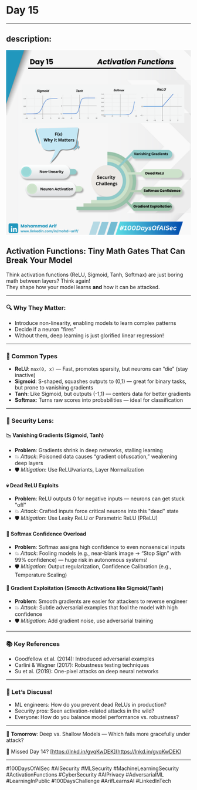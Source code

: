 # Day 15
---
description: 
--- 
![Day 15 Poster](images/day15-poster.png)

## Activation Functions: Tiny Math Gates That Can Break Your Model  
Think activation functions (ReLU, Sigmoid, Tanh, Softmax) are just boring math between layers? Think again!  
They shape how your model learns **and** how it can be attacked.

---

### 🔍 Why They Matter:
- Introduce non-linearity, enabling models to learn complex patterns  
- Decide if a neuron "fires"  
- Without them, deep learning is just glorified linear regression!

---

### 📌 Common Types

- **ReLU**: `max(0, x)` — Fast, promotes sparsity, but neurons can “die” (stay inactive)  
- **Sigmoid**: S-shaped, squashes outputs to (0,1) — great for binary tasks, but prone to vanishing gradients  
- **Tanh**: Like Sigmoid, but outputs (-1,1) — centers data for better gradients  
- **Softmax**: Turns raw scores into probabilities — ideal for classification  

---

### 🔐 Security Lens:

#### 📉 Vanishing Gradients (Sigmoid, Tanh)  
- **Problem**: Gradients shrink in deep networks, stalling learning  
- 💥 *Attack*: Poisoned data causes “gradient obfuscation,” weakening deep layers  
- 🛡️ *Mitigation*: Use ReLU/variants, Layer Normalization

#### 💀 Dead ReLU Exploits  
- **Problem**: ReLU outputs 0 for negative inputs — neurons can get stuck "off"  
- 💥 *Attack*: Crafted inputs force critical neurons into this "dead" state  
- 🛡️ *Mitigation*: Use Leaky ReLU or Parametric ReLU (PReLU)

#### 🤯 Softmax Confidence Overload  
- **Problem**: Softmax assigns high confidence to even nonsensical inputs  
- 💥 *Attack*: Fooling models (e.g., near-blank image → “Stop Sign” with 99% confidence) — huge risk in autonomous systems!  
- 🛡️ *Mitigation*: Output regularization, Confidence Calibration (e.g., Temperature Scaling)

#### 👻 Gradient Exploitation (Smooth Activations like Sigmoid/Tanh)  
- **Problem**: Smooth gradients are easier for attackers to reverse engineer  
- 💥 *Attack*: Subtle adversarial examples that fool the model with high confidence  
- 🛡️ *Mitigation*: Add gradient noise, use adversarial training  

---

### 📚 Key References  
- Goodfellow et al. (2014): Introduced adversarial examples  
- Carlini & Wagner (2017): Robustness testing techniques  
- Su et al. (2019): One-pixel attacks on deep neural networks

---

### 💬 Let’s Discuss!
- ML engineers: How do you prevent dead ReLUs in production?  
- Security pros: Seen activation-related attacks in the wild?  
- Everyone: How do you balance model performance vs. robustness?

---

📅 **Tomorrow**: Deep vs. Shallow Models — Which fails more gracefully under attack?

🔗 Missed Day 14? [https://lnkd.in/gvqKwDEK](https://lnkd.in/gvqKwDEK)

---

#100DaysOfAISec #AISecurity #MLSecurity #MachineLearningSecurity #ActivationFunctions #CyberSecurity #AIPrivacy #AdversarialML #LearningInPublic #100DaysChallenge #ArifLearnsAI #LinkedInTech